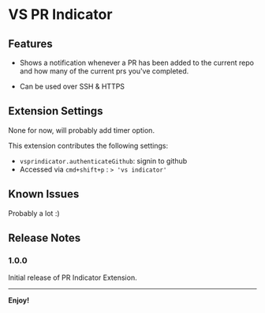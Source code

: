 # VS PR Indicator

## Features

- Shows a notification whenever a PR has been added to the current repo and how many of the current prs you've completed.

- Can be used over SSH & HTTPS

## Extension Settings

None for now, will probably add timer option.

This extension contributes the following settings:

- `vsprindicator.authenticateGithub`: signin to github
- Accessed via `cmd+shift+p` : `> 'vs indicator'`

## Known Issues

Probably a lot :)

## Release Notes

### 1.0.0

Initial release of PR Indicator Extension.

---

**Enjoy!**
